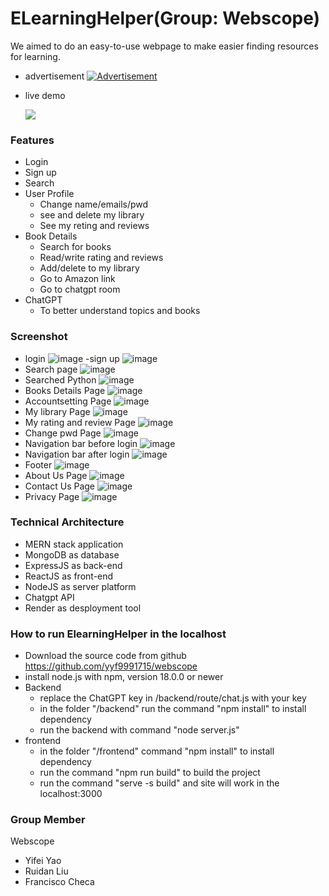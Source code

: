 # ELearningHelper(Group: Webscope) 

We aimed to do an easy-to-use webpage to make easier finding resources for learning.
- advertisement
[![Advertisement](https://res.cloudinary.com/marcomontalbano/image/upload/v1691074281/video_to_markdown/images/youtube--KAjMv5EHimw-c05b58ac6eb4c4700831b2b3070cd403.jpg)](https://youtu.be/KAjMv5EHimw "Advertisement")
- live demo
  
  [![](https://res.cloudinary.com/marcomontalbano/image/upload/v1691316628/video_to_markdown/images/youtube--fxIXqCb3rtQ-c05b58ac6eb4c4700831b2b3070cd403.jpg)](https://youtu.be/fxIXqCb3rtQ "")

### Features
- Login
- Sign up
- Search
- User Profile
    - Change name/emails/pwd
    - see and delete my library 
    - See my reting and reviews
- Book Details
    - Search for books
    - Read/write rating and reviews
    - Add/delete to my library
    - Go to Amazon link
    - Go to chatgpt room
- ChatGPT
    - To better understand topics and books

### Screenshot
- login
  ![image](https://github.com/yyf9991715/webscope/blob/test/img-folder/login.png)
-sign up
  ![image](https://github.com/yyf9991715/webscope/blob/test/img-folder/signup.png)
- Search page
  ![image](https://github.com/yyf9991715/webscope/blob/test/img-folder/search.png)
- Searched Python
  ![image](https://github.com/yyf9991715/webscope/blob/test/img-folder/searched.png)
- Books Details Page
  ![image](https://github.com/yyf9991715/webscope/blob/test/img-folder/bookdetails.png)
- Accountsetting Page
  ![image](https://github.com/yyf9991715/webscope/blob/test/img-folder/accountsetting.png)
- My library Page
  ![image](https://github.com/yyf9991715/webscope/blob/test/img-folder/mylib.png)
- My rating and review Page
  ![image](https://github.com/yyf9991715/webscope/blob/test/img-folder/myreview.png)
- Change pwd Page
  ![image](https://github.com/yyf9991715/webscope/blob/test/img-folder/changepwd.png)
- Navigation bar before login
  ![image](https://github.com/yyf9991715/webscope/blob/test/img-folder/nav_brforelogin.png)
- Navigation bar after login
  ![image](https://github.com/yyf9991715/webscope/blob/test/img-folder/nav_afterlogin.png)
- Footer
  ![image](https://github.com/yyf9991715/webscope/blob/test/img-folder/footer.png)
- About Us Page
  ![image](https://github.com/yyf9991715/webscope/blob/test/img-folder/aboutus.png)
- Contact Us Page
  ![image](https://github.com/yyf9991715/webscope/blob/test/img-folder/Contactus.png)
- Privacy Page
  ![image](https://github.com/yyf9991715/webscope/blob/test/img-folder/privacy.png)
### Technical Architecture
- MERN stack application
- MongoDB as database
- ExpressJS as back-end
- ReactJS as front-end
- NodeJS as server platform
- Chatgpt API
- Render as desployment tool
### How to run  ElearningHelper in the localhost
- Download the source code from github https://github.com/yyf9991715/webscope
- install node.js with npm, version 18.0.0 or newer 
- Backend
    - replace the ChatGPT key in /backend/route/chat.js with your key
    - in the folder "/backend" run the command "npm install" to install dependency
    - run the backend with command "node server.js"
- frontend
    - in the folder "/frontend" command "npm install" to install dependency
    - run the command "npm run build" to build the project
    - run the command "serve -s build" and site will work in the localhost:3000
    
### Group Member
Webscope
- Yifei Yao
- Ruidan Liu
- Francisco Checa

  


